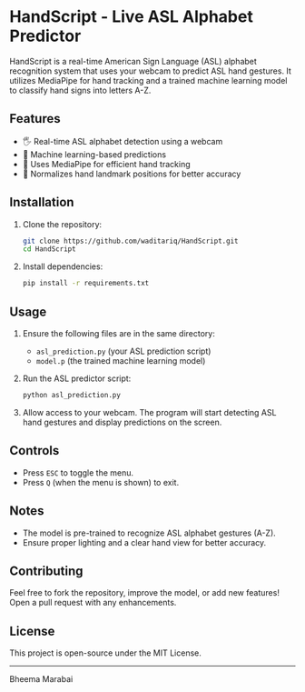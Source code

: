 # HandScript - Live ASL Alphabet Predictor

HandScript is a real-time American Sign Language (ASL) alphabet recognition system that uses your webcam to predict ASL hand gestures. It utilizes MediaPipe for hand tracking and a trained machine learning model to classify hand signs into letters A-Z.

## Features
- 🖐️ Real-time ASL alphabet detection using a webcam
- 🧠 Machine learning-based predictions
- 🎥 Uses MediaPipe for efficient hand tracking
- 📏 Normalizes hand landmark positions for better accuracy

## Installation

1. Clone the repository:
   ```bash
   git clone https://github.com/waditariq/HandScript.git
   cd HandScript
   ```

2. Install dependencies:
   ```bash
   pip install -r requirements.txt
   ```

## Usage

1. Ensure the following files are in the same directory:
   - `asl_prediction.py` (your ASL prediction script)
   - `model.p` (the trained machine learning model)

2. Run the ASL predictor script:
   ```bash
   python asl_prediction.py
   ```

3. Allow access to your webcam. The program will start detecting ASL hand gestures and display predictions on the screen.

## Controls
- Press `ESC` to toggle the menu.
- Press `Q` (when the menu is shown) to exit.

## Notes
- The model is pre-trained to recognize ASL alphabet gestures (A-Z).
- Ensure proper lighting and a clear hand view for better accuracy.

## Contributing
Feel free to fork the repository, improve the model, or add new features! Open a pull request with any enhancements.

## License
This project is open-source under the MIT License.

---

Bheema Marabai
